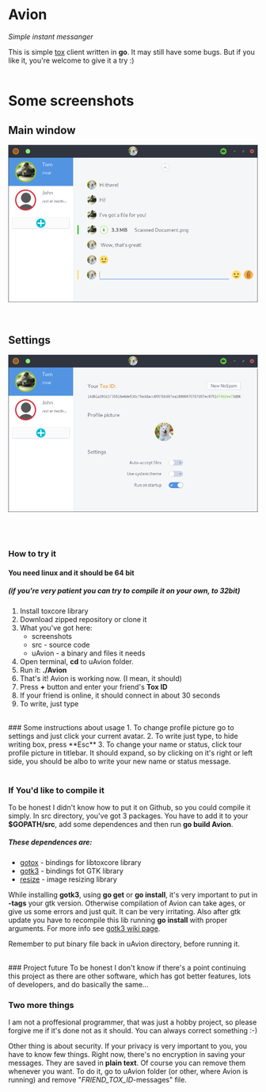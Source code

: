 # Avion
*Simple instant messanger*

This is simple [tox](tox.chat) client written in **go**. It may still have some bugs. But if you like it, you're welcome to give it a try :)
<br>
<br>

# Some screenshots
## Main window
![](screenshots/screenshot_1.png)

<br>

## Settings

![](screenshots/screenshot_2.png)

<br>


<br>

### How to try it
#### You need linux and it should be 64 bit
##### *(if you're very patient you can try to compile it on your own, to 32bit)*
1. Install toxcore library
2. Download zipped repository or clone it
3. What you've got here:
    * screenshots
    * src - source code
    * uAvion - a binary and files it needs
4. Open terminal, **cd** to uAvion folder.
5. Run it: **./Avion**
6. That's it! Avion is working now. (I mean, it should)
7. Press **+** button and enter your friend's **Tox ID**
8. If your friend is online, it should connect in about 30 seconds
9. To write, just type

<br>
### Some instructions about usage
1. To change profile picture go to settings and just click your current avatar.
2. To write just type, to hide writing box, press **Esc**
3. To change your name or status, click tour profile picture in titlebar. It should expand, so by clicking on it's right or left side, you should be albo to write your new name or status message.
<br>
<br>



### If You'd like to compile it
To be honest I didn't know how to put it on Github, so you could compile it simply.
In src directory, you've got 3 packages. You have to add it to your **$GOPATH/src**, add some dependences and then
run **go build Avion**. 
##### These dependences are:
* [gotox](https://github.com/codedust/go-tox) - bindings for libtoxcore library
* [gotk3](https://github.com/gotk3/gotk3) - bindings fot GTK library
* [resize](https://github.com/nfnt/resize) - image resizing library


While installing **gotk3**, using **go get** or **go install**, it's very important to put in **-tags** your gtk version. Otherwise compilation of Avion can take ages, or give us some errors and just quit. It can be very irritating. Also after gtk update you have to recompile this lib running **go install** with proper arguments. For more info see [gotk3 wiki page](https://github.com/gotk3/gotk3/wiki#installation).

Remember to put binary file back in uAvion directory, before running it.

<br>
### Project future
To be honest I don't know if there's a point
continuing this project as there are other software,
which has got better features, lots of developers, and do basically the same...
<br>

### Two more things
I am not a proffesional programmer, that was just a hobby project, so please forgive me if it's done not as it should. You can always correct something :-)

Other thing is about security. If your privacy is very important to you, you have to know few things. Right now, there's no encryption in saving your messages. They are saved in **plain text**. Of course you can remove them whenever you want. To do it, go to uAvion folder (or other, where Avion is running) and remove "*FRIEND_TOX_ID*-messages" file.




